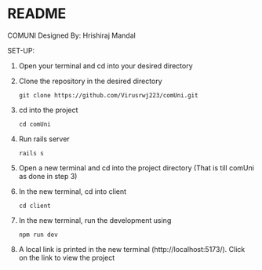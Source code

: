 # README

COMUNI
Designed By: Hrishiraj Mandal

SET-UP:

1. Open your terminal and cd into your desired directory

2. Clone the repository in the desired directory

   `git clone https://github.com/Virusrwj223/comUni.git`

3. cd into the project

   `cd comUni`

4. Run rails server

   `rails s`

5. Open a new terminal and cd into the project directory (That is till comUni as done in step 3)

6. In the new terminal, cd into client

   `cd client`

7. In the new terminal, run the development using

   `npm run dev`

8. A local link is printed in the new terminal (http://localhost:5173/). Click on the link to view the project
